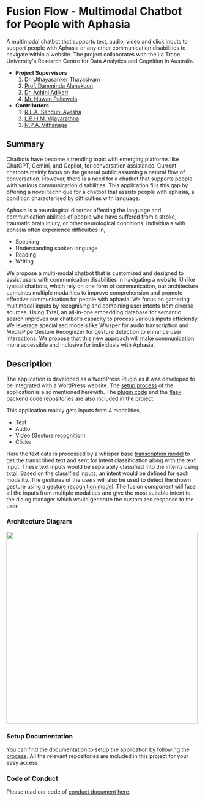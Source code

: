 # Fusion Flow - Multimodal Chatbot for People with Aphasia

A multimodal chatbot that supports text, audio, video and click inputs to support people with Aphasia or any other communication disabilities to navigate within a website.
The project collaborates with the La Trobe University's Research Centre for Data Analytics and Cognition in Australia.

- <b>Project Supervisors</b>
    1. [Dr. Uthayasanker Thayasivam](https://rtuthaya.staff.uom.lk/) 
    2. [Prof. Damminda Alahakoon](https://scholars.latrobe.edu.au/dalahakoon)
    3. [Dr. Achini Adikari](https://scholars.latrobe.edu.au/aadikari)
    4. [Mr. Nuwan Pallewela](https://scholars.latrobe.edu.au/npallewela)
- <b>Contributors</b>
    1. [R.L.A. Sanduni Ayesha](http://datasearch.uom.lk/2/people.php?name=Sanduni_Ayesha)
    2. [L.B.H.M. Vijayarathna](http://datasearch.uom.lk/2/people.php?name=Hasini_Vijayarathna)
    3. [N.P.A. Vithanage](http://datasearch.uom.lk/2/people.php?name=Nipun_Pramuditha)

## Summary

Chatbots have become a trending topic with emerging platforms like ChatGPT, Gemini, and Copilot, for conversation assistance. Current chatbots mainly focus on the general public assuming a natural flow of conversation. However, there is a need for a chatbot that supports people with various communication disabilities. This application fills this gap by offering a novel technique for a chatbot that assists people with aphasia, a condition characterised by difficulties with language. 

Aphasia is a neurological disorder affecting the language and communication abilities of people who have suffered from a stroke, traumatic brain injury, or other neurological conditions. Individuals with aphasia often experience difficulties in,
- Speaking
- Understanding spoken language
- Reading
- Writing


We propose a multi-modal chatbot that is customised and designed to assist users with communication disabilities in navigating a website. Unlike typical chatbots, which rely on one form of communication, our architecture combines multiple modalities to improve comprehension and promote effective communication for people with aphasia. We focus on gathering multimodal inputs by recognising and combining user intents from diverse sources. Using Txtai, an all-in-one embedding database for semantic search improves our chatbot’s capacity to process various inputs efficiently. We leverage specialised models like Whisper for audio transcription and MediaPipe Gesture Recognizer for gesture detection to enhance user interactions. We propose that this new approach will make communication more accessible and inclusive for individuals with Aphasia.

  ## Description
  
The application is developed as a WordPress Plugin as it was developed to be integrated with a WordPress website. The [setup process](https://github.com/fusion-flow/.github/edit/main/profile/README.md#setup-documentation) of the application is also mentioned herewith. The [plugin code](https://github.com/fusion-flow/wordpress-site-plugin) and the [flask backend](https://github.com/fusion-flow/flask-backend) code repositories are also included in the project. 

This application mainly gets inputs from 4 modalities, 
- Text
- Audio
- Video (Gesture recognition)
- Clicks

Here the text data is processed by a whisper base [transcription model](https://github.com/fusion-flow/transcription) to get the transcribed text and sent for intent classification along with the text input. These text inputs would be separately classified into the intents using [txtai](https://github.com/neuml/txtai). Based on the classified inputs, an intent would be defined for each modality. The gestures of the users will also be used to detect the shown gesture using a [gesture recognition model](https://github.com/fusion-flow/gesture-recognizer-model). The fusion component will fuse all the inputs from multiple modalities and give the most suitable intent to the dialog manager which would generate the customized response to the user. 

### Architecture Diagram
<img src="https://github.com/fusion-flow/.github/assets/79503916/cd6f3e74-aed9-4396-ab0a-c777bffa18de" width="500" />

### Setup Documentation

You can find the documentation to setup the application by following the [process](https://github.com/fusion-flow/wordpress-site-plugin/tree/main#wordpress-site-local-setup-guide).
All the relevant repositories are included in this project for your easy access.

### Code of Conduct

Please read our code of [conduct document here](https://github.com/aaivu/aaivu-introduction/blob/master/docs/code_of_conduct.md).
<!--

![Chatbot]![Multimodality]![Intent Classification]![Aphasia]![Communication Disabilities]

![Architecture Diagram](https://github.com/fusion-flow/.github/assets/79503916/8a1d3337-d706-42f7-8826-aa8cd3320adf)
**Here are some ideas to get you started:**

🙋‍♀️ A short introduction - what is your organization all about?
🌈 Contribution guidelines - how can the community get involved?
👩‍💻 Useful resources - where can the community find your docs? Is there anything else the community should know?
🍿 Fun facts - what does your team eat for breakfast?
🧙 Remember, you can do mighty things with the power of [Markdown](https://docs.github.com/github/writing-on-github/getting-started-with-writing-and-formatting-on-github/basic-writing-and-formatting-syntax)
-->


